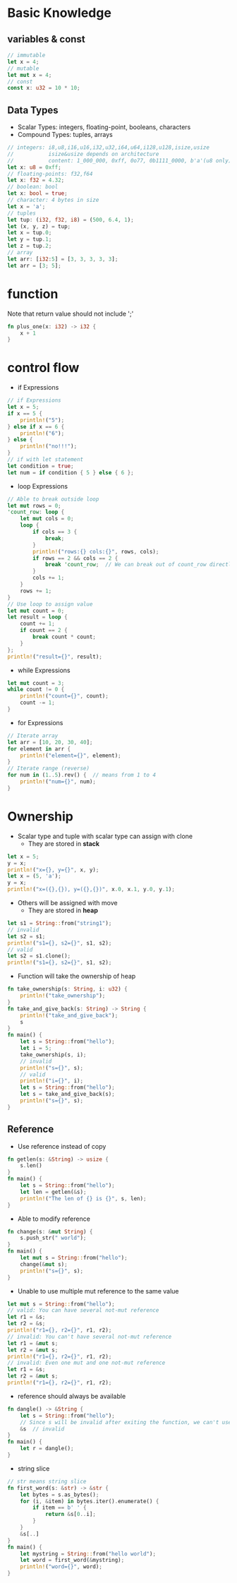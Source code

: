 # Basic Knowledge

## variables & const

```rust
// immutable
let x = 4;
// mutable
let mut x = 4;
// const
const x: u32 = 10 * 10;
```

## Data Types

* Scalar Types: integers, floating-point, booleans, characters
* Compound Types: tuples, arrays

```rust
// integers: i8,u8,i16,u16,i32,u32,i64,u64,i128,u128,isize,usize
//           isize&usize depends on architecture
//           content: 1_000_000, 0xff, 0o77, 0b1111_0000, b'a'(u8 only)
let x: u8 = 0xff;
// floating-points: f32,f64
let x: f32 = 4.32;
// boolean: bool
let x: bool = true;
// character: 4 bytes in size
let x = 'a';
// tuples
let tup: (i32, f32, i8) = (500, 6.4, 1);
let (x, y, z) = tup;
let x = tup.0;
let y = tup.1;
let z = tup.2;
// array
let arr: [i32:5] = [3, 3, 3, 3, 3];
let arr = [3; 5];
```

# function

Note that return value should not include ';'

```rust
fn plus_one(x: i32) -> i32 {
    x + 1
}
```

# control flow

* if Expressions

```rust
// if Expressions
let x = 5;
if x == 5 {
    println!("5");
} else if x == 6 {
    println!("6");
} else {
    println!("no!!!");
}
// if with let statement
let condition = true;
let num = if condition { 5 } else { 6 };
```

* loop Expressions

```rust
// Able to break outside loop
let mut rows = 0;
'count_row: loop {
    let mut cols = 0;
    loop {
        if cols == 3 {
            break;
        }
        println!("rows:{} cols:{}", rows, cols);
        if rows == 2 && cols == 2 {
            break 'count_row;  // We can break out of count_row directly
        }
        cols += 1;
    }
    rows += 1;
}
// Use loop to assign value
let mut count = 0;
let result = loop {
    count += 1;
    if count == 2 {
        break count * count;
    }
};
println!("result={}", result);
```

* while Expressions

```rust
let mut count = 3;
while count != 0 {
    println!("count={}", count);
    count -= 1;
}
```

* for Expressions

```rust
// Iterate array
let arr = [10, 20, 30, 40];
for element in arr {
    println!("element={}", element);
}
// Iterate range (reverse)
for num in (1..5).rev() {  // means from 1 to 4
    println!("num={}", num);
}
```

# Ownership

* Scalar type and tuple with scalar type can assign with clone
  - They are stored in **stack**

```rust
let x = 5;
y = x;
println!("x={}, y={}", x, y);
let x = (5, 'a');
y = x;
println!("x=({},{}), y=({},{})", x.0, x.1, y.0, y.1);
```

* Others will be assigned with move
  - They are stored in **heap**

```rust
let s1 = String::from("string1");
// invalid
let s2 = s1;
println!("s1={}, s2={}", s1, s2);
// valid
let s2 = s1.clone();
println!("s1={}, s2={}", s1, s2);
```

* Function will take the ownership of heap

```rust
fn take_ownership(s: String, i: u32) {
    println!("take_ownership");
}
fn take_and_give_back(s: String) -> String {
    println!("take_and_give_back");
    s
}
fn main() {
    let s = String::from("hello");
    let i = 5;
    take_ownership(s, i);
    // invalid
    println!("s={}", s);
    // valid
    println!("i={}", i);
    let s = String::from("hello");
    let s = take_and_give_back(s);
    println!("s={}", s);
}
```

## Reference

* Use reference instead of copy

```rust
fn getlen(s: &String) -> usize {
    s.len()
}
fn main() {
    let s = String::from("hello");
    let len = getlen(&s);
    println!("The len of {} is {}", s, len);
}
```

* Able to modify reference

```rust
fn change(s: &mut String) {
    s.push_str(" world");
}
fn main() {
    let mut s = String::from("hello");
    change(&mut s);
    println!("s={}", s);
}
```

* Unable to use multiple mut reference to the same value

```rust
let mut s = String::from("hello");
// valid: You can have several not-mut reference
let r1 = &s;
let r2 = &s;
println!("r1={}, r2={}", r1, r2); 
// invalid: You can't have several not-mut reference
let r1 = &mut s;
let r2 = &mut s;
println!("r1={}, r2={}", r1, r2); 
// invalid: Even one mut and one not-mut reference
let r1 = &s;
let r2 = &mut s;
println!("r1={}, r2={}", r1, r2); 
```

* reference should always be available

```rust
fn dangle() -> &String {
    let s = String::from("hello");
    // Since s will be invalid after exiting the function, we can't use that reference.
    &s  // invalid
}
fn main() {
    let r = dangle();
}
```

* string slice

```rust
// str means string slice
fn first_word(s: &str) -> &str {
    let bytes = s.as_bytes();
    for (i, &item) in bytes.iter().enumerate() {
        if item == b' ' {
            return &s[0..i];
        }
    }
    &s[..]
}
fn main() {
    let mystring = String::from("hello world");
    let word = first_word(&mystring);
    println!("word={}", word);
}
```

